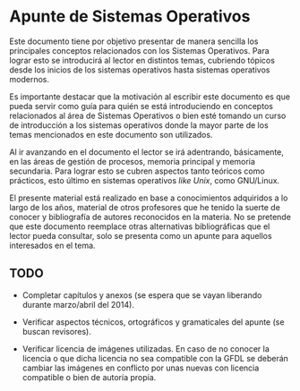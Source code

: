 Apunte de Sistemas Operativos
=============================

Este documento tiene por objetivo presentar de manera sencilla los principales
conceptos relacionados con los Sistemas Operativos. Para lograr esto se
introducirá al lector en distintos temas, cubriendo tópicos desde los inicios de
los sistemas operativos hasta sistemas operativos modernos.

Es importante destacar que la motivación al escribir este documento es que pueda
servir como guía para quién se está introduciendo en conceptos relacionados al
área de Sistemas Operativos o bien esté tomando un curso de introducción a los
sistemas operativos donde la mayor parte de los temas mencionados en este
documento son utilizados.

Al ir avanzando en el documento el lector se irá adentrando, básicamente, en las
áreas de gestión de procesos, memoria principal y memoria secundaria. Para
lograr esto se cubren aspectos tanto teóricos como prácticos, esto último en
sistemas operativos *like Unix*, como GNU/Linux.

El presente material está realizado en base a conocimientos adquiridos a lo
largo de los años, material de otros profesores que he tenido la suerte de
conocer y bibliografía de autores reconocidos en la materia. No se pretende que
este documento reemplace otras alternativas bibliográficas que el lector pueda
consultar, solo se presenta como un apunte para aquellos interesados en el tema.

TODO
----

*	Completar capítulos y anexos (se espera que se vayan liberando durante
	marzo/abril del 2014).

*	Verificar aspectos técnicos, ortográficos y gramaticales del apunte (se
	buscan revisores).

*	Verificar licencia de imágenes utilizadas. En caso de no conocer la
	licencia o que dicha licencia no sea compatible con la GFDL se deberán
	cambiar las imágenes en conflicto por unas nuevas con licencia
	compatible o bien de autoría propia.
